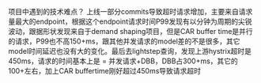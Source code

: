 项目中遇到的技术难点？
上线一部分commits导致超时请求增加，主要来自请求量最大的endpoint，根据这个endpoint请求时间P99发现有以分钟为周期的尖锐波动，跟据形状发现来自于demand shaping项目，但是CAR buffer time是并行的请求，P99也不高150+ms，跟其他并发请求的model差的不是很多，其它model时间延迟也没有大的变化。最后去lightstep查询，发现上游hystrix超时是450ms，请求的时间基本上是 = 并发请求+DBB，DBB占300+ms，其它的100+左右，加上CAR buffertime刚好超过450ms导致请求超时




